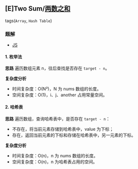 ## [E]Two Sum/[两数之和](https://leetcode-cn.com/problems/two-sum/)
tags(`Array`, `Hash Table`)

### 题解
+ [JS](../../codes/js/problems/128/1.js)

#### 1. 枚举法
**思路**
遍历数组元素 n，往后查找是否存在 `target - n`。

**复杂度分析**
+ 时间复杂度：O(N²)，N 为 nums 数组的长度。
+ 空间复杂度：O(1)，i、j、another 占用常量空间。

#### 2. 哈希表
**思路**
遍历数组，查询哈希表中，是否存在 `target - n`：
+ 不存在，将当前元素存储到哈希表中，value 为下标；
+ 存在，返回当前元素的下标和存储在哈希表中，另一元素的下标。

**复杂度分析**
+ 时间复杂度：O(n)，n 为 nums 数组的长度。
+ 空间复杂度：O(n)，n 为哈希表占用的空间。